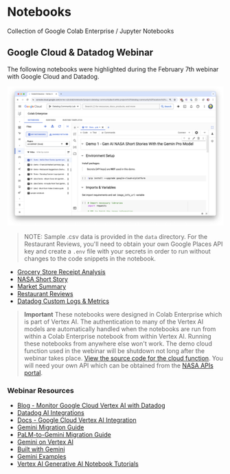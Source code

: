 # Notebooks
Collection of Google Colab Enterprise / Jupyter Notebooks

## Google Cloud & Datadog Webinar
The following notebooks were highlighted during the February 7th webinar with Google Cloud and Datadog.

![](images/screenshot_thumbnail.png)

>NOTE: Sample .csv data is provided in the `data` directory. For the Restaurant Reviews, you'll need to obtain your own Google Places API key and create a `.env` file with your secrets in order to run without changes to the code snippets in the notebook.

- [Grocery Store Receipt Analysis](grocery-receipt-analysis.ipynb)
- [NASA Short Story](nasa-short-stories.ipynb)
- [Market Summary](market-summary.ipynb)
- [Restaurant Reviews](restaurant-reviews.ipynb)
- [Datadog Custom Logs & Metrics](datadog-custom-logs.ipynb)

>**Important** These notebooks were designed in Colab Enterprise which is part of Vertex AI. The authentication to many of the Vertex AI models are automatically handled when the notebooks are run from within a Colab Enterprise notebook from within Vertex AI. Running these notebooks from anywhere else won't work. The demo cloud function used in the webinar will be shutdown not long after the webinar takes place. [View the source code for the cloud function](cloud_function/get-nasa-image.py). You will need your own API which can be obtained from the [NASA APIs portal](https://api.nasa.gov/).

### Webinar Resources

- [Blog - Monitor Google Cloud Vertex AI with Datadog](https://dtdg.co/48Ls3dH)
- [Datadog AI Integrations](https://dtdg.co/3HykB9X)
- [Docs - Google Cloud Vertex AI Integration](https://dtdg.co/3HwCnKQ)
- [Gemini Migration Guide](https://ai.google.dev/docs/migrate_to_cloud)
- [PaLM-to-Gemini Migration Guide](https://ai.google.dev/docs/migration_guide)
- [Gemini on Vertex AI](https://cloud.google.com/vertex-ai/docs/generative-ai/multimodal/overview)
- [Built with Gemini](https://ai.google.dev/)
- [Gemini Examples](https://ai.google.dev/examples?keywords=googleai)
- [Vertex AI Generative AI Notebook Tutorials](https://cloud.devsite.corp.google.com/vertex-ai/docs/generative-ai/tutorials)

